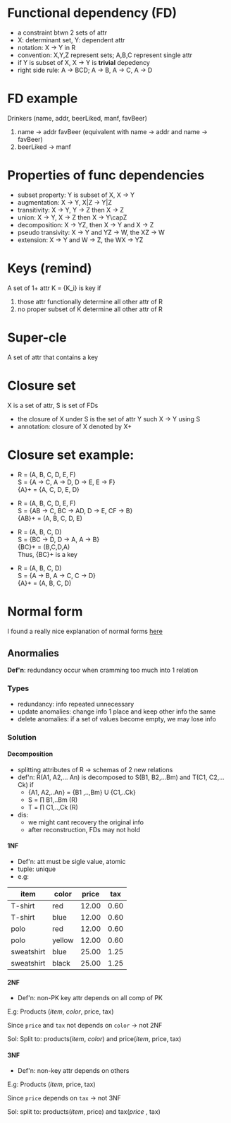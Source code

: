 # Functional dependency (FD)
- a constraint btwn 2 sets of attr
- X: determinant set, Y: dependent attr
- notation: X -> Y in R
- convention: X,Y,Z represent sets; A,B,C represent single attr
- if Y is subset of X, X -> Y is **trivial** depedency
- right side rule: A -> BCD; A -> B, A -> C, A -> D

# FD example
Drinkers (name, addr, beerLiked, manf, favBeer)
1. name -> addr favBeer (equivalent with name -> addr and name -> favBeer)
2. beerLiked -> manf

# Properties of func dependencies
- subset property: Y is subset of X, X -> Y
- augmentation: X -> Y, X|Z -> Y|Z
- transitivity: X -> Y, Y -> Z then X -> Z
- union: X -> Y, X -> Z then X -> Y\capZ
- decomposition: X -> YZ, then X -> Y and X -> Z
- pseudo transivity: X -> Y and YZ -> W, the XZ -> W
- extension: X -> Y and W -> Z, the WX -> YZ

# Keys (remind)
A set of 1+ attr K = {K_i} is key if
1. those attr functionally determine all other attr of R
2. no proper subset of K determine all other attr of R

# Super-cle
A set of attr that contains a key

# Closure set
X is a set of attr, S is set of FDs
- the closure of X under S is the set of attr Y such X -> Y using S
- annotation: closure of X denoted by X+

# Closure set example:
- R = (A, B, C, D, E, F)<br>
S = {A -> C, A -> D, D -> E, E -> F}<br>
{A}+ = {A, C, D, E, D}

- R = (A, B, C, D, E, F)<br>
S = {AB -> C, BC -> AD, D -> E, CF -> B}<br>
{AB}+ = (A, B, C, D, E)

- R = (A, B, C, D)<br>
S = {BC -> D, D -> A, A -> B} <br>
{BC}+ = (B,C,D,A)<br>
Thus, {BC}+ is a key

- R = (A, B, C, D)<br>
S = {A -> B, A -> C, C -> D}<br>
{A}+ = (A, B, C, D)

# Normal form
I found a really nice explanation of normal forms [here](https://www.youtube.com/watch?v=ABwD8IYByfk.)

## Anormalies
 **Def'n**: redundancy occur when cramming too much into 1 relation

### Types
- redundancy: info repeated unnecessary
- update anomalies: change info 1 place and keep other info the same
- delete anomalies: if a set of values become empty, we may lose info

### Solution

#### Decomposition
- splitting attributes of R -> schemas of 2 new relations
- def'n: R(A1, A2,... An) is decomposed to S(B1, B2,...Bm) and T(C1, C2,... Ck) if
  - {A1, A2,..An} = {B1 ,..,Bm} U {C1,..Ck}
  - S = ∏ B1,..Bm (R)
  - T = ∏ C1,..,Ck (R)
- dis:
    - we might cant recovery the original info
    - after reconstruction, FDs may not hold

#### 1NF
- Def'n: att must be sigle value, atomic
- tuple: unique
- e.g:

| item       | color  | price | tax  |
|------------|--------|-------|------|
| T-shirt    | red    | 12.00 | 0.60 |
| T-shirt    | blue   | 12.00 | 0.60 |
| polo       | red    | 12.00 | 0.60 |
| polo       | yellow | 12.00 | 0.60 |
| sweatshirt | blue   | 25.00 | 1.25 |
| sweatshirt | black  | 25.00 | 1.25 |

#### 2NF
- Def'n: non-PK key attr depends on all comp of PK

E.g: Products (*item*, *color*, price, tax)

Since `price` and `tax` not depends on `color` -> not 2NF

Sol: Split to: products(*item*, *color*) and price(*item*, price, tax)

#### 3NF
- Def'n: non-key attr depends on others

E.g: Products (*item*, price, tax)

Since `price` depends on `tax` -> not 3NF

Sol: split to: products(*item*, price) and tax(*price* , tax)
